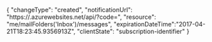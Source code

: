 {
   "changeType": "created",
   "notificationUrl": "https://<appservicename>.azurewebsites.net/api/<functionname>?code=<uniquecode>",
   "resource": "me/mailFolders('Inbox')/messages",
   "expirationDateTime":"2017-04-21T18:23:45.9356913Z",
   "clientState": "subscription-identifier"
}
